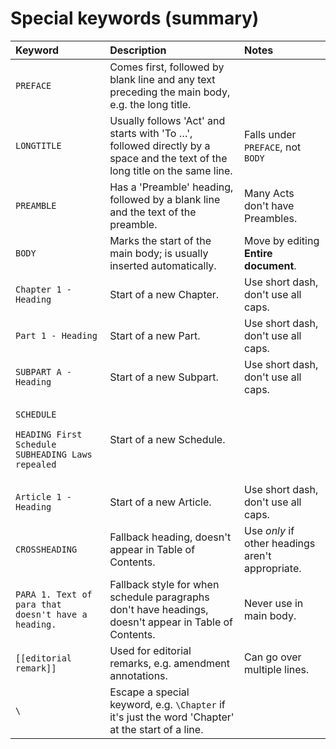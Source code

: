 # Special keywords \(summary\)

<table>
  <thead>
    <tr>
      <th style="text-align:left">Keyword</th>
      <th style="text-align:left">Description</th>
      <th style="text-align:left">Notes</th>
    </tr>
  </thead>
  <tbody>
    <tr>
      <td style="text-align:left"><code>PREFACE</code>
      </td>
      <td style="text-align:left">Comes first, followed by blank line and any text preceding the main body,
        e.g. the long title.</td>
      <td style="text-align:left"></td>
    </tr>
    <tr>
      <td style="text-align:left"><code>LONGTITLE</code>
      </td>
      <td style="text-align:left">Usually follows &apos;Act&apos; and starts with &apos;To &#x2026;&apos;,
        followed directly by a space and the text of the long title on the same
        line.</td>
      <td style="text-align:left">Falls under <code>PREFACE</code>, not <code>BODY</code>
      </td>
    </tr>
    <tr>
      <td style="text-align:left"><code>PREAMBLE</code>
      </td>
      <td style="text-align:left">Has a &apos;Preamble&apos; heading, followed by a blank line and the text
        of the preamble.</td>
      <td style="text-align:left">Many Acts don&apos;t have Preambles.</td>
    </tr>
    <tr>
      <td style="text-align:left"><code>BODY</code>
      </td>
      <td style="text-align:left">Marks the start of the main body; is usually inserted automatically.</td>
      <td
      style="text-align:left">Move by editing <b>Entire document</b>.</td>
    </tr>
    <tr>
      <td style="text-align:left"><code>Chapter 1 - Heading</code>
      </td>
      <td style="text-align:left">Start of a new Chapter.</td>
      <td style="text-align:left">Use short dash, don&apos;t use all caps.</td>
    </tr>
    <tr>
      <td style="text-align:left"><code>Part 1 - Heading</code>
      </td>
      <td style="text-align:left">Start of a new Part.</td>
      <td style="text-align:left">Use short dash, don&apos;t use all caps.</td>
    </tr>
    <tr>
      <td style="text-align:left"><code>SUBPART A - Heading</code>
      </td>
      <td style="text-align:left">Start of a new Subpart.</td>
      <td style="text-align:left">Use short dash, don&apos;t use all caps.</td>
    </tr>
    <tr>
      <td style="text-align:left">
        <p><code>SCHEDULE</code>
        </p>
        <p><code>HEADING First Schedule</code> 
          <br /><code>SUBHEADING Laws repealed</code>
        </p>
      </td>
      <td style="text-align:left">Start of a new Schedule.</td>
      <td style="text-align:left"></td>
    </tr>
    <tr>
      <td style="text-align:left"><code>Article 1 - Heading</code>
      </td>
      <td style="text-align:left">Start of a new Article.</td>
      <td style="text-align:left">Use short dash, don&apos;t use all caps.</td>
    </tr>
    <tr>
      <td style="text-align:left"><code>CROSSHEADING</code>
      </td>
      <td style="text-align:left">Fallback heading, doesn&apos;t appear in Table of Contents.</td>
      <td style="text-align:left">Use <em>only</em> if other headings aren&apos;t appropriate.</td>
    </tr>
    <tr>
      <td style="text-align:left"><code>PARA 1. Text of para that doesn&apos;t have a heading.</code>
      </td>
      <td style="text-align:left">Fallback style for when schedule paragraphs don&apos;t have headings,
        doesn&apos;t appear in Table of Contents.</td>
      <td style="text-align:left">Never use in main body.</td>
    </tr>
    <tr>
      <td style="text-align:left"><code>[[editorial remark]]</code>
      </td>
      <td style="text-align:left">Used for editorial remarks, e.g. amendment annotations.</td>
      <td style="text-align:left">Can go over multiple lines.</td>
    </tr>
    <tr>
      <td style="text-align:left"><code>\</code>
      </td>
      <td style="text-align:left">Escape a special keyword, e.g. <code>\Chapter</code> if it&apos;s just the
        word &apos;Chapter&apos; at the start of a line.</td>
      <td style="text-align:left"></td>
    </tr>
  </tbody>
</table>

